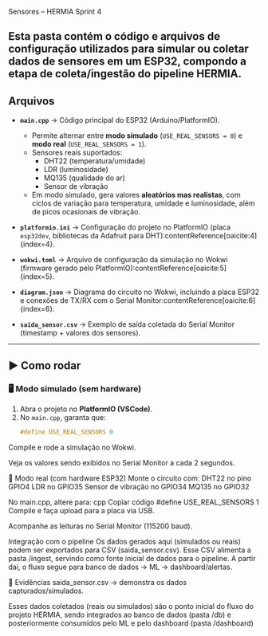 Sensores – HERMIA Sprint 4

Esta pasta contém o código e arquivos de configuração utilizados para simular ou coletar dados de sensores em um **ESP32**, compondo a etapa de **coleta/ingestão** do pipeline HERMIA.
---

## Arquivos

- **`main.cpp`** → Código principal do ESP32 (Arduino/PlatformIO).  
  - Permite alternar entre **modo simulado** (`USE_REAL_SENSORS = 0`) e **modo real** (`USE_REAL_SENSORS = 1`).  
  - Sensores reais suportados:  
    - DHT22 (temperatura/umidade)  
    - LDR (luminosidade)  
    - MQ135 (qualidade do ar)  
    - Sensor de vibração  
  - Em modo simulado, gera valores **aleatórios mas realistas**, com ciclos de variação para temperatura, umidade e luminosidade, além de picos ocasionais de vibração.

- **`platformio.ini`** → Configuração do projeto no PlatformIO (placa `esp32dev`, bibliotecas da Adafruit para DHT):contentReference[oaicite:4]{index=4}.
- **`wokwi.toml`** → Arquivo de configuração da simulação no Wokwi (firmware gerado pelo PlatformIO):contentReference[oaicite:5]{index=5}.
- **`diagram.json`** → Diagrama do circuito no Wokwi, incluindo a placa ESP32 e conexões de TX/RX com o Serial Monitor:contentReference[oaicite:6]{index=6}.
- **`saida_sensor.csv`** → Exemplo de saída coletada do Serial Monitor (timestamp + valores dos sensores).

---

## ▶️ Como rodar

### 🖥️ Modo simulado (sem hardware)
1. Abra o projeto no **PlatformIO (VSCode)**.  
2. No `main.cpp`, garanta que:
   ```cpp
   #define USE_REAL_SENSORS 0
Compile e rode a simulação no Wokwi.

Veja os valores sendo exibidos no Serial Monitor a cada 2 segundos.

🔧 Modo real (com hardware ESP32)
Monte o circuito com:
DHT22 no pino GPIO4
LDR no GPIO35
Sensor de vibração no GPIO34
MQ135 no GPIO32

No main.cpp, altere para:
cpp
Copiar código
#define USE_REAL_SENSORS 1
Compile e faça upload para a placa via USB.

Acompanhe as leituras no Serial Monitor (115200 baud).

 Integração com o pipeline
Os dados gerados aqui (simulados ou reais) podem ser exportados para CSV (saida_sensor.csv).
Esse CSV alimenta a pasta /ingest, servindo como fonte inicial de dados para o pipeline.
A partir daí, o fluxo segue para banco de dados → ML → dashboard/alertas.

📸 Evidências
saida_sensor.csv → demonstra os dados capturados/simulados.

Esses dados coletados (reais ou simulados) são o ponto inicial do fluxo do projeto HERMIA, sendo integrados ao banco de dados (pasta /db) e posteriormente consumidos pelo ML e pelo dashboard (pasta /dashboard)
